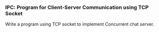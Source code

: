 ### IPC: Program for Client-Server Communication using TCP Socket
Write a program using TCP socket to implement Concurrent chat server.